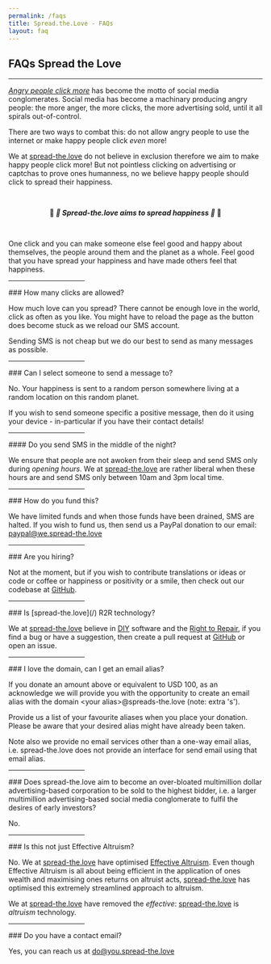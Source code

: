 ```yaml
---
permalink: /faqs
title: Spread.the.Love - FAQs
layout: faq
---
```


## FAQs Spread the Love
<hr/>

[*Angry people click more*](https://en.wikipedia.org/wiki/Rage_farming) has become the motto of social media conglomerates. Social media has become a machinary producing angry people: the more anger, the more clicks, the more advertising sold, until it all spirals out-of-control.

There are two ways to combat this: do not allow angry people to use the internet or make happy people click *even* more!

We at [spread-the.love](/) do not believe in exclusion therefore we aim to make happy people click more! But not pointless clicking on advertising or captchas to prove ones humanness, no we believe happy people should click to spread their happiness.

<center style="padding-bottom: 30px; padding-top: 30px;">
🤗<i><b>
🤗 Spread-the.love aims to spread happiness 🤗
</b></i>🤗
</center>

One click and you can make someone else feel good and happy about themselves, the people around them and the planet as a whole. Feel good that you have spread your happiness and have made others feel that happiness.

<hr class="mt-5" width="30%"/>
### How many clicks are allowed?

How much love can you spread? There cannot be enough love in the world, click as often as you like. You might have to reload the page as the button does become stuck as we reload our SMS account.

Sending SMS is not cheap but we do our best to send as many messages as possible.

<hr class="mt-5" width="30%"/>
### Can I select someone to send a message to?

No. Your happiness is sent to a random person somewhere living at a random location on this random planet.

If you wish to send someone specific a positive message, then do it using your device - in-particular if you have their contact details!

<hr class="mt-5" width="30%"/>
#### Do you send SMS in the middle of the night?

We ensure that people are not awoken from their sleep and send SMS only during *opening hours*. We at [spread-the.love](/) are rather liberal when these hours are and send SMS only between 10am and 3pm local time.

<hr class="mt-5" width="30%"/>
### How do you fund this?

We have limited funds and when those funds have been drained, SMS are halted. If you wish to fund us, then send us a PayPal donation to our email: paypal@we.spread-the.love

<hr class="mt-5" width="30%"/>
### Are you hiring?

Not at the moment, but if you wish to contribute translations or ideas or code or coffee or happiness or positivity or a smile, then check out our codebase at [GitHub](https://github.com/stl-project).

<hr class="mt-5" width="30%"/>
### Is [spread-the.love](/) R2R technology?

We at [spread-the.love](/) believe in [DIY](https://en.wikipedia.org/wiki/Do_it_yourself) software and the [Right to Repair](https://en.wikipedia.org/wiki/Right_to_repair), if you find a bug or have a suggestion, then create a pull request at [GitHub](https://github.com/stl-project) or open an issue.

<hr class="mt-5" width="30%"/>
### I love the domain, can I get an email alias?

If you donate an amount above or equivalent to USD 100, as an acknowledge we will provide you with the opportunity to create an email alias with the domain \<your alias>@spreads-the.love (note: extra 's').

Provide us a list of your favourite aliases when you place your donation. Please be aware that your desired alias might have already been taken.

Note also we provide no email services other than a one-way email alias, i.e. spread-the.love does not provide an interface for send email using that email alias.

<hr class="mt-5" width="30%"/>
### Does spread-the.love aim to become an over-bloated multimillion dollar advertising-based corporation to be sold to the highest bidder, i.e. a larger multimillion advertising-based social media conglomerate to fulfil the desires of early investors?

No.

<hr class="mt-5" width="30%"/>
### Is this not just Effective Altruism?

No. We at [spread-the.love](/) have optimised [Effective Altruism](https://en.wikipedia.org/wiki/Effective_altruism). Even though Effective Altruism is all about being efficient in the application of ones wealth and maximising ones returns on altruist acts, [spread-the.love](/) has optimised this extremely streamlined approach to altruism.

We at [spread-the.love](/) have removed the *effective*: [spread-the.love](/) is *altruism* technology.

<hr class="mt-5" width="30%"/>
### Do you have a contact email?

Yes, you can reach us at [do@you.spread-the.love](mailto:do@you.spread-the.love?subject=contact)
